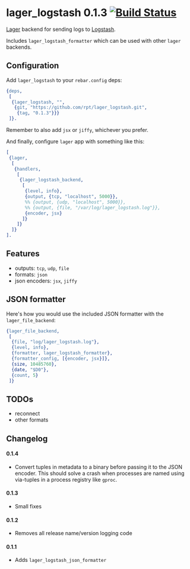# lager_logstash 0.1.3 [![Build Status][travis_ci_image]][travis_ci]

[Lager][lager] backend for sending logs to [Logstash][logstash].

Includes `lager_logstash_formatter` which can be used with other
`lager` backends.

## Configuration

Add `lager_logstash` to your `rebar.config` deps:

``` erlang
{deps,
 [
  {lager_logstash, "",
   {git, "https://github.com/rpt/lager_logstash.git",
    {tag, "0.1.3"}}}
 ]}.
```

Remember to also add `jsx` or `jiffy`, whichever you prefer.

And finally, configure `lager` app with something like this:

``` erlang
[
 {lager,
  [
   {handlers,
    [
     {lager_logstash_backend,
      [
       {level, info},
       {output, {tcp, "localhost", 5000}},
       %% {output, {udp, "localhost", 5000}},
       %% {output, {file, "/var/log/lager_logstash.log"}},
       {encoder, jsx}
      ]}
    ]}
  ]}
].
```

## Features

  * outputs: `tcp`, `udp`, `file`
  * formats: `json`
  * json encoders: `jsx`, `jiffy`

## JSON formatter

Here's how you would use the included JSON formatter with the
`lager_file_backend`:

``` erlang
{lager_file_backend,
 [
  {file, "log/lager_logstash.log"},
  {level, info},
  {formatter, lager_logstash_formatter},
  {formatter_config, [{encoder, jsx}]},
  {size, 10485760},
  {date, "$D0"},
  {count, 5}
 ]}
```

## TODOs

  * reconnect
  * other formats

## Changelog

#### 0.1.4

  * Convert tuples in metadata to a binary before passing it to the
    JSON encoder. This should solve a crash when processes are named
    using via-tuples in a process registry like `gproc`.

#### 0.1.3

  * Small fixes

#### 0.1.2

  * Removes all release name/version logging code

#### 0.1.1

  * Adds `lager_logstash_json_formatter`


[travis_ci]: https://travis-ci.org/rpt/lager_logstash
[travis_ci_image]: https://travis-ci.org/rpt/lager_logstash.png
[lager]: https://github.com/basho/lager
[logstash]: http://logstash.net
